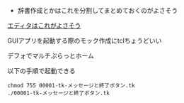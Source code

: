 - 辞書作成とかはこれを分割してまとめておくのがよさそう

[エディタはこれがよさそう](http://vtcl.sourceforge.net/)


GUIアプリを起動する際のモック作成にtclちょうどいい

デフォでマルチぷらっとホーム

以下の手順で起動できる

```
chmod 755 00001-tk-メッセージと終了ボタン.tk
./00001-tk-メッセージと終了ボタン.tk
```
